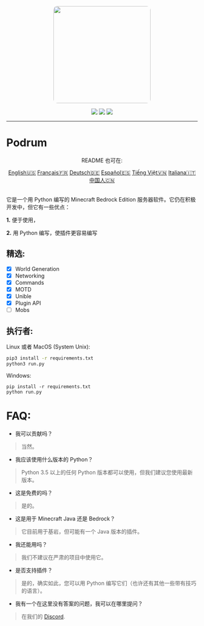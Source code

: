 <p align="center">
  <img width="256" style="border-radius:10px;" height="256" src="https://cdn.discordapp.com/attachments/576826528671858709/766767561681141790/Logo.png">


<div align="center">
    <a href="https://discord.gg/ScSsnwQ4kW"><img src="https://img.shields.io/discord/821124503185653803?style=flat-square"/></a>
    <a href="https://www.codefactor.io/repository/github/podrum/podrum"><img src="https://www.codefactor.io/repository/github/podrum/podrum/badge?style=flat-square"/></a>
    <a href="https://podrum.github.io/"><img src="https://img.shields.io/badge/website-online-orange?style=flat-square"/></a>
</div>
<hr/>

# Podrum

<p align="center">README 也可在:</p>
<div align="center">
  <a href="../README.md">English🇺🇸</a>
  <a href="./README_FR.md">Français🇫🇷</a>
  <a href="./README_DE.md">Deutsch🇩🇪</a>
  <a href="./README_ES.md">Español🇪🇸</a>
  <a href="./README_VI.md">Tiếng Việt🇻🇳</a>
  <a href="./README_IT.md">Italiana🇮🇹</a>
  <a href="./README_CH.md">中国人🇨🇳</a>
 </div>
<br>

它是一个用 Python 编写的 Minecraft Bedrock Edition 服务器软件。它仍在积极开发中，但它有一些优点：

**1.** 便于使用，

**2.** 用 Python 编写，使插件更容易编写
## 精选:
 - [x] World Generation 
 - [x] Networking
 - [x] Commands
 - [x] MOTD
 - [x] Unible
 - [x] Plugin API
 - [ ] Mobs  

## 执行者:
Linux 或者 MacOS (System Unix):
```sh
pip3 install -r requirements.txt
python3 run.py
```

Windows:
```batch
pip install -r requirements.txt
python run.py
```

# FAQ:
 - 我可以贡献吗？
 > 当然。
 - 我应该使用什么版本的 Python？
 > Python 3.5 以上的任何 Python 版本都可以使用，但我们建议您使用最新版本。
 - 这是免费的吗？
 > 是的。
 - 这是用于 Minecraft Java 还是 Bedrock？
 > 它目前用于基岩，但可能有一个 Java 版本的插件。
 - 我还能用吗？
 > 我们不建议在严肃的项目中使用它。
 - 是否支持插件？
 > 是的，确实如此，您可以用 Python 编写它们（也许还有其他一些带有技巧的语言）。
 - 我有一个在这里没有答案的问题，我可以在哪里提问？
 > 在我们的 [Discord](https://discord.gg/ScSsnwQ4kW).
